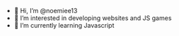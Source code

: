 - 👋 Hi, I’m @noemiee13
- 👀 I’m interested in developing websites and JS games
- 🌱 I’m currently learning Javascript

<!---
noemiee13/noemiee13 is a ✨ special ✨ repository because its `README.md` (this file) appears on your GitHub profile.
You can click the Preview link to take a look at your changes.
--->
